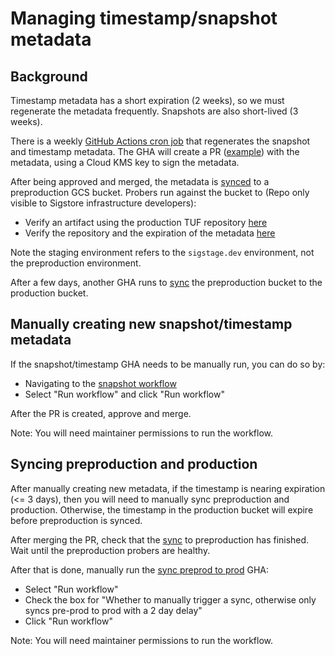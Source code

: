 # Managing timestamp/snapshot metadata

## Background

Timestamp metadata has a short expiration (2 weeks), so we must regenerate the metadata frequently. Snapshots are also short-lived (3 weeks).

There is a weekly [GitHub Actions cron job](https://github.com/sigstore/root-signing/blob/main/.github/workflows/stable-snapshot-timestamp.yml)
that regenerates the snapshot and timestamp metadata. The GHA will create a PR ([example](https://github.com/sigstore/root-signing/pull/543))
with the metadata, using a Cloud KMS key to sign the metadata.

After being approved and merged, the metadata is [synced](https://github.com/sigstore/root-signing/blob/main/.github/workflows/sync.yml)
to a preproduction GCS bucket. Probers run against the bucket to (Repo only visible to Sigstore infrastructure developers):

* Verify an artifact using the production TUF repository [here](https://github.com/sigstore/public-good-instance/blob/main/.github/workflows/reusable-prober.yml#L220-L249)
* Verify the repository and the expiration of the metadata [here](https://github.com/sigstore/public-good-instance/blob/main/.github/workflows/reusable-prober.yml#L134-L156)

Note the staging environment refers to the `sigstage.dev` environment, not the preproduction environment.

After a few days, another GHA runs to [sync](https://github.com/sigstore/root-signing/blob/main/.github/workflows/sync_to_prod.yml)
the preproduction bucket to the production bucket.

## Manually creating new snapshot/timestamp metadata

If the snapshot/timestamp GHA needs to be manually run, you can do so by:

* Navigating to the [snapshot workflow](https://github.com/sigstore/root-signing/actions/workflows/stable-snapshot-timestamp.yml)
* Select "Run workflow" and click "Run workflow"

After the PR is created, approve and merge.

Note: You will need maintainer permissions to run the workflow.

## Syncing preproduction and production

After manually creating new metadata, if the timestamp is nearing expiration (<= 3 days), then you will need to manually sync preproduction and production.
Otherwise, the timestamp in the production bucket will expire before preproduction is synced.

After merging the PR, check that the [sync](https://github.com/sigstore/root-signing/actions/workflows/sync.yml) to preproduction has finished.
Wait until the preproduction probers are healthy.

After that is done, manually run the [sync preprod to prod](https://github.com/sigstore/root-signing/actions/workflows/sync_to_prod.yml)
GHA:

* Select "Run workflow"
* Check the box for "Whether to manually trigger a sync, otherwise only syncs pre-prod to prod with a 2 day delay"
* Click "Run workflow" 

Note: You will need maintainer permissions to run the workflow.
